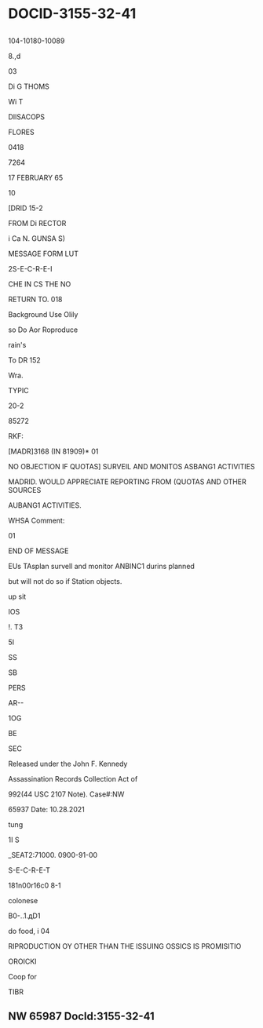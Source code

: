 # DOCID-3155-32-41

##
104-10180-10089

8.,d

03

Di G THOMS

Wi T

DIlSACOPS

FLORES

0418

7264

17 FEBRUARY 65

10

[DRID 15-2

FROM Di RECTOR

i Ca N. GUNSA S)

MESSAGE FORM LUT

2S-E-C-R-E-I

CHE IN CS THE NO

RETURN TO. 018

Background Use Olily

so Do Aor Roproduce

rain's

To DR 152

Wra.

TYPIC

20-2

85272

RKF:

[MADR]3168 (IN 81909)* 01

NO OBJECTION IF QUOTAS] SURVEIL AND MONITOS ASBANG1 ACTIVITIES

MADRID. WOULD APPRECIATE REPORTING FROM (QUOTAS AND OTHER SOURCES

AUBANG1 ACTIVITIES.

WHSA Comment:

01

END OF MESSAGE

EUs TAsplan survell and monitor ANBINC1 durins planned

but will not do so if Station objects.

up sit

IOS

!. T3

5I

SS

SB

PERS

AR--

1OG

BE

SEC

Released under the John F. Kennedy

Assassination Records Collection Act of

992(44 USC 2107 Note). Case#:NW

65937 Date: 10.28.2021

tung

1I S

_SEAT2:71000. 0900-91-00

S-E-C-R-E-T

181n00r16c0 8-1

colonese

В0-..1.дD1

do food, i 04

RIPRODUCTION OY OTHER THAN THE ISSUING OSSICS IS PROMISITIO

OROICKI

Coop for

TIBR

NW 65987 Docld:3155-32-41
---

